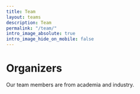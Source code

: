 ```yaml
---
title: Team
layout: teams
description: Team
permalink: "/team/"
intro_image_absolute: true
intro_image_hide_on_mobile: false
---
```


# Organizers

Our team members are from academia and industry.

